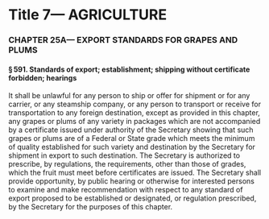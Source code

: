 
# Title 7— AGRICULTURE
### CHAPTER 25A— EXPORT STANDARDS FOR GRAPES AND PLUMS
#### § 591. Standards of export; establishment; shipping without certificate forbidden; hearings

It shall be unlawful for any person to ship or offer for shipment or for any carrier, or any steamship company, or any person to transport or receive for transportation to any foreign destination, except as provided in this chapter, any grapes or plums of any variety in packages which are not accompanied by a certificate issued under authority of the Secretary showing that such grapes or plums are of a Federal or State grade which meets the minimum of quality established for such variety and destination by the Secretary for shipment in export to such destination. The Secretary is authorized to prescribe, by regulations, the requirements, other than those of grades, which the fruit must meet before certificates are issued. The Secretary shall provide opportunity, by public hearing or otherwise for interested persons to examine and make recommendation with respect to any standard of export proposed to be established or designated, or regulation prescribed, by the Secretary for the purposes of this chapter.
